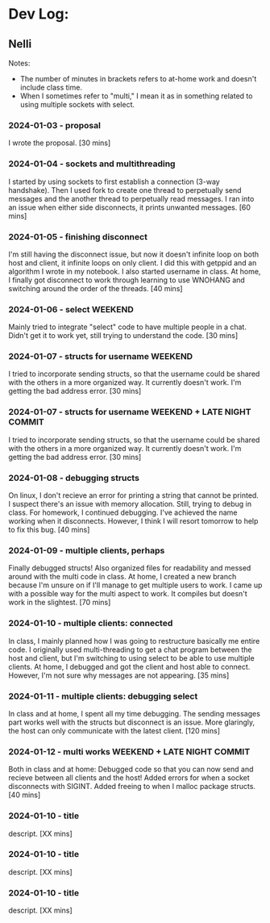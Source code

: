 # Dev Log:

## Nelli
Notes: 
- The number of minutes in brackets refers to at-home work and doesn't include class time.
- When I sometimes refer to "multi," I mean it as in something related to using multiple sockets with select.

### 2024-01-03 - proposal
I wrote the proposal. [30 mins]

### 2024-01-04 - sockets and multithreading
I started by using sockets to first establish a connection (3-way handshake). Then I used fork to create one thread to perpetually send messages and the another thread to perpetually read messages. I ran into an issue when either side disconnects, it prints unwanted messages. [60 mins]

### 2024-01-05 - finishing disconnect
I'm still having the disconnect issue, but now it doesn't infinite loop on both host and client, it infinite loops on only client. I did this with getppid and an algorithm I wrote in my notebook. I also started username in class. At home, I finally got disconnect to work through learning to use WNOHANG and switching around the order of the threads. [40 mins]

### 2024-01-06 - select WEEKEND
Mainly tried to integrate "select" code to have multiple people in a chat. Didn't get it to work yet, still trying to understand the code. [30 mins]

### 2024-01-07 - structs for username WEEKEND
I tried to incorporate sending structs, so that the username could be shared with the others in a more organized way. It currently doesn't work. I'm getting the bad address error. [30 mins]

### 2024-01-07 - structs for username WEEKEND + LATE NIGHT COMMIT
I tried to incorporate sending structs, so that the username could be shared with the others in a more organized way. It currently doesn't work. I'm getting the bad address error. [30 mins]

### 2024-01-08 - debugging structs 
On linux, I don't recieve an error for printing a string that cannot be printed. I suspect there's an issue with memory allocation. Still, trying to debug in class. For homework, I continued debugging. I've achieved the name working when it disconnects. However, I think I will resort tomorrow to help to fix this bug. [40 mins]

### 2024-01-09 - multiple clients, perhaps
Finally debugged structs! Also organized files for readability and messed around with the multi code in class. At home, I created a new branch because I'm unsure on if I'll manage to get multiple users to work. I came up with a possible way for the multi aspect to work. It compiles but doesn't work in the slightest. [70 mins]

### 2024-01-10 - multiple clients: connected
In class, I mainly planned how I was going to restructure basically me entire code. I originally used multi-threading to get a chat program between the host and client, but I'm switching to using select to be able to use multiple clients. At home, I debugged and got the client and host able to connect. However, I'm not sure why messages are not appearing. [35 mins]

### 2024-01-11 - multiple clients: debugging select
In class and at home, I spent all my time debugging. The sending messages part works well with the structs but disconnect is an issue. More glaringly, the host can only communicate with the latest client. [120 mins]

### 2024-01-12 - multi works WEEKEND + LATE NIGHT COMMIT
Both in class and at home: Debugged code so that you can now send and recieve between all clients and the host! Added errors for when a socket disconnects with SIGINT. Added freeing to when I malloc package structs. [40 mins]

### 2024-01-10 - title 
descript. [XX mins]

### 2024-01-10 - title 
descript. [XX mins]

### 2024-01-10 - title 
descript. [XX mins]

